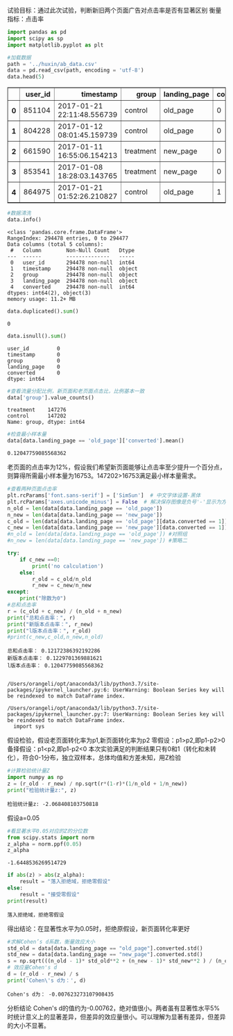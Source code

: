 试验目标：通过此次试验，判断新旧两个页面广告对点击率是否有显著区别
衡量指标：点击率


```python
import pandas as pd
import scipy as sp
import matplotlib.pyplot as plt
```


```python
#加载数据
path = '../huxin/ab_data.csv'
data = pd.read_csv(path, encoding = 'utf-8')
data.head(5)
```


<div>
<style scoped>
    .dataframe tbody tr th:only-of-type {
        vertical-align: middle;
    }

    .dataframe tbody tr th {
        vertical-align: top;
    }
    
    .dataframe thead th {
        text-align: right;
    }
</style>
<table border="1" class="dataframe">
  <thead>
    <tr style="text-align: right;">
      <th></th>
      <th>user_id</th>
      <th>timestamp</th>
      <th>group</th>
      <th>landing_page</th>
      <th>converted</th>
    </tr>
  </thead>
  <tbody>
    <tr>
      <th>0</th>
      <td>851104</td>
      <td>2017-01-21 22:11:48.556739</td>
      <td>control</td>
      <td>old_page</td>
      <td>0</td>
    </tr>
    <tr>
      <th>1</th>
      <td>804228</td>
      <td>2017-01-12 08:01:45.159739</td>
      <td>control</td>
      <td>old_page</td>
      <td>0</td>
    </tr>
    <tr>
      <th>2</th>
      <td>661590</td>
      <td>2017-01-11 16:55:06.154213</td>
      <td>treatment</td>
      <td>new_page</td>
      <td>0</td>
    </tr>
    <tr>
      <th>3</th>
      <td>853541</td>
      <td>2017-01-08 18:28:03.143765</td>
      <td>treatment</td>
      <td>new_page</td>
      <td>0</td>
    </tr>
    <tr>
      <th>4</th>
      <td>864975</td>
      <td>2017-01-21 01:52:26.210827</td>
      <td>control</td>
      <td>old_page</td>
      <td>1</td>
    </tr>
  </tbody>
</table>
</div>


```python
#数据清洗 
data.info()
```

    <class 'pandas.core.frame.DataFrame'>
    RangeIndex: 294478 entries, 0 to 294477
    Data columns (total 5 columns):
     #   Column        Non-Null Count   Dtype 
    ---  ------        --------------   ----- 
     0   user_id       294478 non-null  int64 
     1   timestamp     294478 non-null  object
     2   group         294478 non-null  object
     3   landing_page  294478 non-null  object
     4   converted     294478 non-null  int64 
    dtypes: int64(2), object(3)
    memory usage: 11.2+ MB

```python
data.duplicated().sum()
```


    0


```python
data.isnull().sum()
```


    user_id         0
    timestamp       0
    group           0
    landing_page    0
    converted       0
    dtype: int64


```python
#查看流量分配比例，新页面和老页面点击比，比例基本一致
data['group'].value_counts()
```


    treatment    147276
    control      147202
    Name: group, dtype: int64


```python
#检查最小样本量
data[data.landing_page == 'old_page']['converted'].mean()
```


    0.12047759085568362

老页面的点击率为12%，假设我们希望新页面能够让点击率至少提升一个百分点，则算得所需最小样本量为16753。147202>16753满足最小样本量需求。


```python
#查看两种页面点击率
plt.rcParams['font.sans-serif'] = ['SimSun']  # 中文字体设置-黑体
plt.rcParams['axes.unicode_minus'] = False  # 解决保存图像是负号'-'显示为方块的问题
n_old = len(data[data.landing_page == 'old_page'])
n_new = len(data[data.landing_page == 'new_page'])      
c_old = len(data[data.landing_page == 'old_page'][data.converted == 1])
c_new = len(data[data.landing_page == 'new_page'][data.converted == 1])
#n_old = len(data[data.landing_page == 'old_page']) #对照组
#n_new = len(data[data.landing_page == 'new_page']) #策略二

try:
    if c_new ==0:
        print('no calculation')
    else:
        r_old = c_old/n_old
        r_new = c_new/n_new
except:
    print("除数为0")
#总和点击率
r = (c_old + c_new) / (n_old + n_new)
print("总和点击率：", r)
print("新版本点击率：", r_new)
print("l版本点击率：", r_old)
#print(c_new,c_old,n_new,n_old)
```

    总和点击率： 0.12172386392192286
    新版本点击率： 0.1229701369881621
    l版本点击率： 0.12047759085568362


    /Users/orangeli/opt/anaconda3/lib/python3.7/site-packages/ipykernel_launcher.py:6: UserWarning: Boolean Series key will be reindexed to match DataFrame index.
      
    /Users/orangeli/opt/anaconda3/lib/python3.7/site-packages/ipykernel_launcher.py:7: UserWarning: Boolean Series key will be reindexed to match DataFrame index.
      import sys


假设检验，假设老页面转化率为p1,新页面转化率为p2
零假设：p1>p2,即p1-p2>0
备择假设：p1<p2,即p1-p2<0
本次实验满足的判断结果只有0和1（转化和未转化），符合0-1分布，独立双样本，总体均值和方差未知，用Z检验


```python
#计算检验统计量Z
import numpy as np
z = (r_old - r_new) / np.sqrt(r*(1-r)*(1/n_old + 1/n_new))
print("检验统计量z:", z)
```

    检验统计量z: -2.068408103750818


假设a=0.05


```python
#看显著水平0.05对应的Z的分位数
from scipy.stats import norm
z_alpha = norm.ppf(0.05)
z_alpha
```


    -1.6448536269514729


```python
if abs(z) > abs(z_alpha):
    result = "落入拒绝域，拒绝零假设"
else:
    result = "接受零假设"
print(result)
```

    落入拒绝域，拒绝零假设


得出结论：在显著性水平为0.05时，拒绝原假设，新页面转化率更好


```python
#求解Cohen’s d系数，衡量效应大小
std_old = data[data.landing_page == "old_page"].converted.std()
std_new = data[data.landing_page == "new_page"].converted.std()
s = np.sqrt(((n_old - 1)* std_old**2 + (n_new - 1)* std_new**2 ) / (n_old + n_new - 2))
# 效应量Cohen's d
d = (r_old - r_new) / s
print('Cohen\'s d为：', d)
```

    Cohen's d为： -0.007623273107908435


分析结论
Cohen's d的值约为-0.00762，绝对值很小。两者虽有显著性水平5%时统计意义上的显著差异，但差异的效应量很小。可以理解为显著有差异，但差异的大小不显著。

